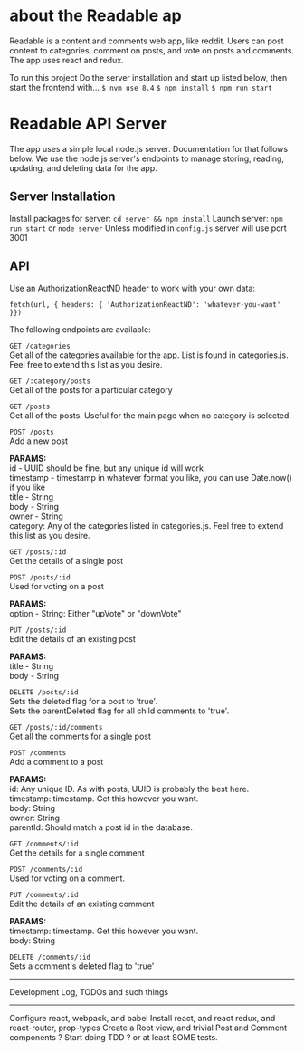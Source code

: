 # about the Readable ap
Readable is a content and comments web app, like reddit.  Users can post content to categories, comment on posts, and vote on posts and comments.  The app uses react and redux.

To run this project
Do the server installation and start up listed below, then start the frontend with...
`$ nvm use 8.4`
`$ npm install`
`$ npm run start`

# Readable API Server
The app uses a simple local node.js server.  Documentation for that follows below.  We use the node.js server's endpoints to manage storing, reading, updating, and deleting data for the app.

## Server Installation
Install packages for server: `cd server && npm install`
Launch server: `npm run start` or `node server`
Unless modified in `config.js` server will use port 3001


## API
Use an AuthorizationReactND header to work with your own data:

`fetch(url, { headers: { 'AuthorizationReactND': 'whatever-you-want' }})`

The following endpoints are available:  

`GET /categories`  
    Get all of the categories available for the app. List is found in categories.js.
    Feel free to extend this list as you desire.    

`GET /:category/posts`  
    Get all of the posts for a particular category   

`GET /posts`  
    Get all of the posts. Useful for the main page when no category is selected.  

`POST /posts`  
    Add a new post  
  
  **PARAMS:**   
    id - UUID should be fine, but any unique id will work  
    timestamp - timestamp in whatever format you like, you can use Date.now() if you like  
    title - String  
    body - String  
    owner - String  
    category: Any of the categories listed in categories.js. Feel free to extend this list as you desire.  

`GET /posts/:id`  
    Get the details of a single post  

`POST /posts/:id`  
    Used for voting on a post  

  **PARAMS:**  
    option - String: Either "upVote" or "downVote"  
    
`PUT /posts/:id`  
    Edit the details of an existing post  

  **PARAMS:**  
    title - String  
    body - String  

`DELETE /posts/:id`  
    Sets the deleted flag for a post to 'true'.   
    Sets the parentDeleted flag for all child comments to 'true'.  
  
`GET /posts/:id/comments`  
    Get all the comments for a single post  

`POST /comments`  
    Add a comment to a post  

  **PARAMS:**  
    id: Any unique ID. As with posts, UUID is probably the best here.  
    timestamp: timestamp. Get this however you want.  
    body: String  
    owner: String  
    parentId: Should match a post id in the database.  

`GET /comments/:id`  
    Get the details for a single comment  

`POST /comments/:id`  
    Used for voting on a comment.  

`PUT /comments/:id`  
    Edit the details of an existing comment  
  
  **PARAMS:**  
    timestamp: timestamp. Get this however you want.  
    body: String  

`DELETE /comments/:id`  
    Sets a comment's deleted flag to 'true'  


_____________________________________________
Development Log, TODOs and such things
_____________________________________________
Configure react, webpack, and babel
Install react, and react redux, and react-router, prop-types
Create a Root view, and trivial Post and Comment components
? Start doing TDD ?  or at least SOME tests.